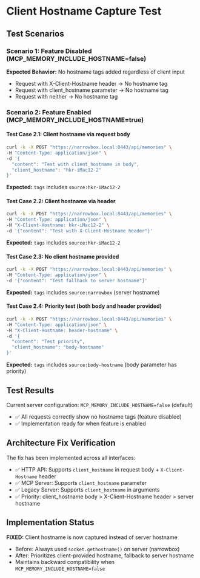 # Client Hostname Capture Test

## Test Scenarios

### Scenario 1: Feature Disabled (MCP_MEMORY_INCLUDE_HOSTNAME=false)
**Expected Behavior:** No hostname tags added regardless of client input
- Request with X-Client-Hostname header → No hostname tag
- Request with client_hostname parameter → No hostname tag  
- Request with neither → No hostname tag

### Scenario 2: Feature Enabled (MCP_MEMORY_INCLUDE_HOSTNAME=true)

#### Test Case 2.1: Client hostname via request body
```bash
curl -k -X POST "https://narrowbox.local:8443/api/memories" \
-H "Content-Type: application/json" \
-d '{
  "content": "Test with client_hostname in body",
  "client_hostname": "hkr-iMac12-2"
}'
```
**Expected:** `tags` includes `source:hkr-iMac12-2`

#### Test Case 2.2: Client hostname via header
```bash
curl -k -X POST "https://narrowbox.local:8443/api/memories" \
-H "Content-Type: application/json" \
-H "X-Client-Hostname: hkr-iMac12-2" \
-d '{"content": "Test with X-Client-Hostname header"}'
```
**Expected:** `tags` includes `source:hkr-iMac12-2`

#### Test Case 2.3: No client hostname provided  
```bash
curl -k -X POST "https://narrowbox.local:8443/api/memories" \
-H "Content-Type: application/json" \
-d '{"content": "Test fallback to server hostname"}'
```
**Expected:** `tags` includes `source:narrowbox` (server hostname)

#### Test Case 2.4: Priority test (both body and header provided)
```bash
curl -k -X POST "https://narrowbox.local:8443/api/memories" \
-H "Content-Type: application/json" \
-H "X-Client-Hostname: header-hostname" \
-d '{
  "content": "Test priority",
  "client_hostname": "body-hostname"
}'
```
**Expected:** `tags` includes `source:body-hostname` (body parameter has priority)

## Test Results

Current server configuration: `MCP_MEMORY_INCLUDE_HOSTNAME=false` (default)
- ✅ All requests correctly show no hostname tags (feature disabled)
- ✅ Implementation ready for when feature is enabled

## Architecture Fix Verification

The fix has been implemented across all interfaces:
- ✅ HTTP API: Supports `client_hostname` in request body + `X-Client-Hostname` header
- ✅ MCP Server: Supports `client_hostname` parameter  
- ✅ Legacy Server: Supports `client_hostname` in arguments
- ✅ Priority: client_hostname body > X-Client-Hostname header > server hostname

## Implementation Status

**FIXED:** Client hostname is now captured instead of server hostname
- Before: Always used `socket.gethostname()` on server (narrowbox)  
- After: Prioritizes client-provided hostname, fallback to server hostname
- Maintains backward compatibility when `MCP_MEMORY_INCLUDE_HOSTNAME=false`